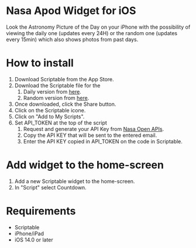 # Nasa Apod Widget for iOS
Look the Astronomy Picture of the Day on your iPhone with the possibility of viewing the daily one (updates every 24H) or the random one (updates every 15min) which also shows photos from past days.

# How to install
1. Download Scriptable from the App Store.
2. Download the Scriptable file for the
   1. Daily version  from [here]().
   2. Random version  from [here]().
4. Once downloaded, click the Share button.
5. Click on the Scriptable icone.
6. Click on "Add to My Scripts".
7. Set API_TOKEN at the top of the script
   1. Request and generate your API Key from [Nasa Open APIs](https://api.nasa.gov/).
   2. Copy the API KEY that will be sent to the entered email.
   3. Enter the API KEY copied in API_TOKEN on the code in Scriptable.
  

# Add widget to the home-screen
1. Add a new Scriptable widget to the home-screen.
2. In "Script" select Countdown.

# Requirements
- Scriptable
- iPhone/iPad
- iOS 14.0 or later

